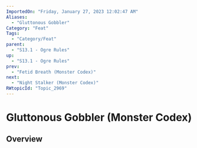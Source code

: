 ```yaml
---
ImportedOn: "Friday, January 27, 2023 12:02:47 AM"
Aliases:
  - "Gluttonous Gobbler"
Category: "Feat"
Tags:
  - "Category/Feat"
parent:
  - "S13.1 - Ogre Rules"
up:
  - "S13.1 - Ogre Rules"
prev:
  - "Fetid Breath (Monster Codex)"
next:
  - "Night Stalker (Monster Codex)"
RWtopicId: "Topic_2969"
---
```

# Gluttonous Gobbler (Monster Codex)
## Overview
